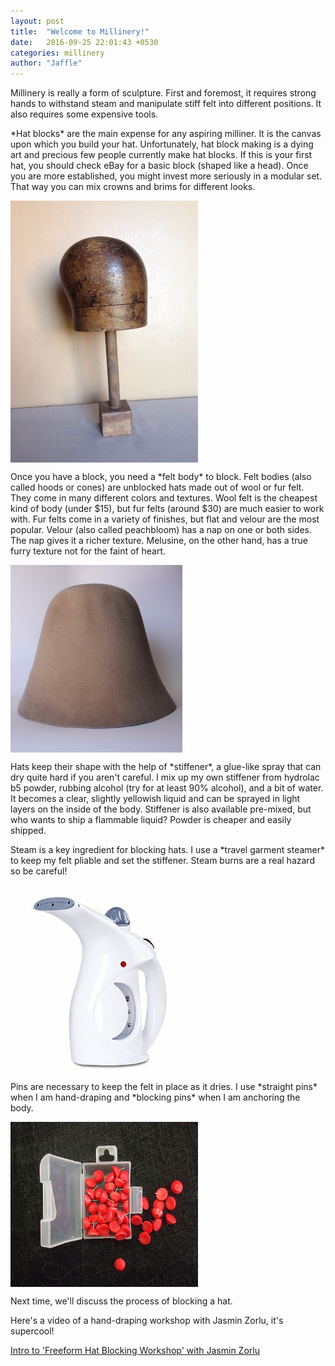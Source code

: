 ```yaml
---
layout: post
title:  "Welcome to Millinery!"
date:   2016-09-25 22:01:43 +0530
categories: millinery
author: "Jaffle"
---
```

<p>Millinery is really a form of sculpture.  First and foremost, it requires strong hands to withstand steam and manipulate stiff felt into different positions. It also requires some expensive tools.</p>

<p>*Hat blocks* are the main expense for any aspiring milliner.  It is the canvas upon which you build your hat.  Unfortunately, hat block making is a dying art and precious few people currently make hat blocks.  If this is your first hat, you should check eBay for a basic block (shaped like a head).  Once you are more established, you might invest more seriously in a modular set. That way you can mix crowns and brims for different looks.</p> 

<img src="/images/blankblock.jpg" alt="basic hat block" width="300" height="419" align="center">

<p>Once you have a block, you need a *felt body* to block.  Felt bodies (also called hoods or cones) are unblocked hats made out of wool or fur felt.  They come in many different colors and textures.  Wool felt is the cheapest kind of body (under $15), but fur felts (around $30) are much easier to work with.  Fur felts come in a variety of finishes, but flat and velour are the most popular.  Velour (also called peachbloom) has a nap on one or both sides.  The nap gives it a richer texture.  Melusine, on the other hand, has a true furry texture not for the faint of heart.</p>

<img src="/images/felthood1.jpg" alt="felt body" width="275" height="300" align="center">

<p>Hats keep their shape with the help of *stiffener*, a glue-like spray that can dry quite hard if you aren't careful.  I mix up my own stiffener from hydrolac b5 powder, rubbing alcohol (try for at least 90% alcohol), and a bit of water.  It becomes a clear, slightly yellowish liquid and can be sprayed in light layers on the inside of the body.  Stiffener is also available pre-mixed, but who wants to ship a flammable liquid?  Powder is cheaper and easily shipped.</p>

<p>Steam is a key ingredient for blocking hats.  I use a *travel garment steamer* to keep my felt pliable and set the stiffener.  Steam burns are a real hazard so be careful!</p>

<img src="/images/garmentsteamer.jpg" alt="garment steamer" width="300" height="300" align="center">

<p>Pins are necessary to keep the felt in place as it dries.  I use *straight pins* when I am hand-draping and *blocking pins* when I am anchoring the body.</p>  

<img src="/images/blockingpins.jpg" alt="blocking pins" width="300" height="264" align="center">

<p>Next time, we'll discuss the process of blocking a hat.</p>

<p> Here's a video of a hand-draping workshop with Jasmin Zorlu, it's supercool!</p>

<a class="embedly-card" href="https://www.youtube.com/watch?v=-Nj0bBbkBA8">Intro to 'Freeform Hat Blocking Workshop' with Jasmin Zorlu</a>
<script async src="//cdn.embedly.com/widgets/platform.js" charset="UTF-8"></script>